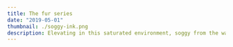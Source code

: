 ```yaml
---
title: The fur series
date: "2019-05-01"
thumbnail: ./soggy-ink.png
description: Elevating in this saturated environment, soggy from the waves, learning with every failure and from the ashes WE RISE
---
```


